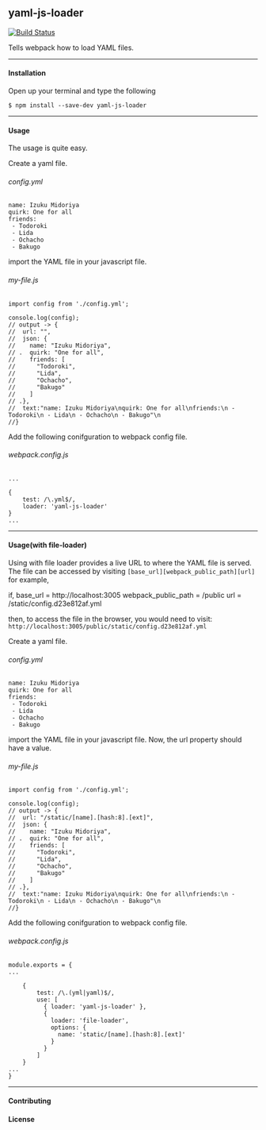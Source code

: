 ## yaml-js-loader
[![Build Status](https://travis-ci.org/iAmao/yaml-js-loader.svg?branch=master)](https://travis-ci.org/iAmao/yaml-js-loader) 

Tells webpack how to load YAML files.

---


#### Installation

Open up your terminal and type the following
```
$ npm install --save-dev yaml-js-loader
```

---


#### Usage

The usage is quite easy.

Create a yaml file.

###### config.yml
```
name: Izuku Midoriya
quirk: One for all
friends:
 - Todoroki
 - Lida
 - Ochacho
 - Bakugo 

```


import the YAML file in your javascript file.

###### my-file.js
```
import config from './config.yml';

console.log(config);
// output -> {
//  url: "",
//  json: {
//    name: "Izuku Midoriya",
// .  quirk: "One for all",
//    friends: [
//      "Todoroki",
//      "Lida",
//      "Ochacho",
//      "Bakugo"
//    ]
// .},
//  text:"name: Izuku Midoriya\nquirk: One for all\nfriends:\n - Todoroki\n - Lida\n - Ochacho\n - Bakugo"\n
//}
```

Add the following conifguration to webpack config file.

###### webpack.config.js
```
...

{
    test: /\.yml$/,
    loader: 'yaml-js-loader'
}
...
```

---

#### Usage(with file-loader)

Using with file loader provides a live URL to where the YAML file is served.
The file can be accessed by visiting `[base_url][webpack_public_path][url]` for example,

if,
base_url = http://localhost:3005
webpack_public_path = /public
url = /static/config.d23e812af.yml

then,
to access the file in the browser, you would need to visit: `http://localhost:3005/public/static/config.d23e812af.yml`

Create a yaml file.

###### config.yml
```
name: Izuku Midoriya
quirk: One for all
friends:
 - Todoroki
 - Lida
 - Ochacho
 - Bakugo 

```


import the YAML file in your javascript file. Now, the url property should have a value.

###### my-file.js
```
import config from './config.yml';

console.log(config);
// output -> {
//  url: "/static/[name].[hash:8].[ext]",
//  json: {
//    name: "Izuku Midoriya",
// .  quirk: "One for all",
//    friends: [
//      "Todoroki",
//      "Lida",
//      "Ochacho",
//      "Bakugo"
//    ]
// .},
//  text:"name: Izuku Midoriya\nquirk: One for all\nfriends:\n - Todoroki\n - Lida\n - Ochacho\n - Bakugo"\n
//}
```

Add the following conifguration to webpack config file.

###### webpack.config.js
```
module.exports = {
...

    {
        test: /\.(yml|yaml)$/,
        use: [
          { loader: 'yaml-js-loader' },
          {
            loader: 'file-loader',
            options: {
              name: 'static/[name].[hash:8].[ext]'
            }
          }
        ]
    }
...
}
```

---


#### Contributing


#### License
